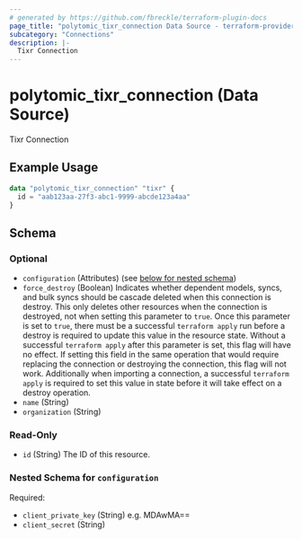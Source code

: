 ```yaml
---
# generated by https://github.com/fbreckle/terraform-plugin-docs
page_title: "polytomic_tixr_connection Data Source - terraform-provider-polytomic"
subcategory: "Connections"
description: |-
  Tixr Connection
---
```


# polytomic_tixr_connection (Data Source)

Tixr Connection

## Example Usage

```terraform
data "polytomic_tixr_connection" "tixr" {
  id = "aab123aa-27f3-abc1-9999-abcde123a4aa"
}
```

<!-- schema generated by tfplugindocs -->
## Schema

### Optional

- `configuration` (Attributes) (see [below for nested schema](#nestedatt--configuration))
- `force_destroy` (Boolean) Indicates whether dependent models, syncs, and bulk syncs should be cascade deleted when this connection is destroy. This only deletes other resources when the connection is destroyed, not when setting this parameter to `true`. Once this parameter is set to `true`, there must be a successful `terraform apply` run before a destroy is required to update this value in the resource state. Without a successful `terraform apply` after this parameter is set, this flag will have no effect. If setting this field in the same operation that would require replacing the connection or destroying the connection, this flag will not work. Additionally when importing a connection, a successful `terraform apply` is required to set this value in state before it will take effect on a destroy operation.
- `name` (String)
- `organization` (String)

### Read-Only

- `id` (String) The ID of this resource.

<a id="nestedatt--configuration"></a>
### Nested Schema for `configuration`

Required:

- `client_private_key` (String) e.g. MDAwMA==
- `client_secret` (String)



